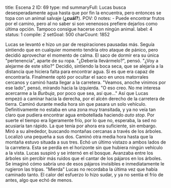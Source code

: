 title:          Escena 2
ID:             69
type:           md
summaryFull:    Lucas busca desesperadamente agua hasta que por fin la encuentra, pero entonces se topa con un animal salvaje (**¿cuál?**).
POV:            0
notes:          - Puede encontrar frutos por el camino, pero al no saber si son venenosos prefiere dejarlos como última opción. Tampoco consigue hacerse con ningún animal.
label:          4
status:         1
compile:        2
setGoal:        500
charCount:      1852


Lucas se levantó e hizo un par de respiraciones pausadas más. Seguía sintiendo que en cualquier momento tendría otro ataque de pánico, pero decidió aprovechar el momento de calma.
El saco de dormir era su única "pertenencia", aparte de su ropa.
"¿Debería llevármelo?", pensó. "¿Voy a alejarme de este sitio?"
Decidió, sintiendo la boca seca, que se alejaría a la distancia que hiciera falta para encontrar agua.
Si es que era capaz de encontrarla.
Finalmente optó por ocultar el saco en unos matorrales cercanos y caminó hasta llegar a la carretera.
"Veamos, anoche vinimos por ese lado", pensó, mirando hacia la izquierda. "O eso creo. No me interesa acercarme a la *Burbuja*, por poco que sea, así que..."
Así que Lucas empezó a caminar hacia la derecha, por el alcén derecho de la carretera de tierra.
Caminó durante media hora sin que pasara un solo vehículo. Definitivamente no estaba en una zona muy transitada, y ya no veía tan claro que pudiera encontrar agua embotellada haciendo *auto stop*.
Por suerte el tiempo era ligeramente frío, por lo que no, esperaba, la sed no acusiaría tan rápido. La que tenía por ahora era suficiente, sin embargo.
Miró a su alrededor, buscando montañas cercanas a través de los árboles. Localizó una pequeña a sus dos. Caminó otra media hora hasta que la montaña estuvo situada a sus tres.
Echó un último vistazo a ambos lados de la carretera. Esta se perdía en el horizonte sin que hubiera ningún vehículo a la vista. Lucas suspiró y se internó en el bosque.
Avanzaba entre los árboles sin percibir más ruidos que el cantar de los pájaros en los árboles. Se imaginó cómo sabría uno de esos pájaros invisibles e inmediatamente le rugieron las tripas.
"Mierda"
Lucas no recordaba la última vez que había caminado tanto. El calor del esfuerzo lo hizo sudar, y ya no sentía el frío de antes, algo que echó de menos.


